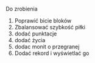 Do zrobienia

1. Poprawić bicie bloków
2. Zbalansować szybkość piłki
3. dodać punktacje
4. dodać życia
5. dodac monit o przegranej
6. Dodać rekord i wyświetlać go
